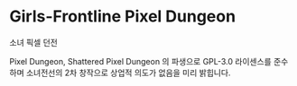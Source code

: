 Girls-Frontline Pixel Dungeon
=======================
소녀 픽셀 던전

Pixel Dungeon, Shattered Pixel Dungeon 의 파생으로 GPL-3.0 라이센스를 준수하며 소녀전선의 2차 창작으로 상업적 의도가 없음을 미리 밝힙니다.